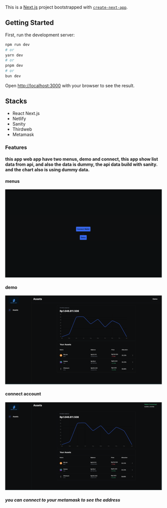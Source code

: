 This is a [Next.js](https://nextjs.org/) project bootstrapped with [`create-next-app`](https://github.com/vercel/next.js/tree/canary/packages/create-next-app).

## Getting Started

First, run the development server:

```bash
npm run dev
# or
yarn dev
# or
pnpm dev
# or
bun dev
```

Open [http://localhost:3000](http://localhost:3000) with your browser to see the result.

## Stacks

* React Next.js
* Netlify
* Sanity
* Thirdweb
* Metamask


### Features
#### this app web app have two menus, demo and connect, this app show list data from api, and also the data is dummy, the api data build with sanity. and the chart also is using dummy data.

#### menus
![menus](images/menus.png)
#### demo
![demo](images/demo.png)
#### connect account
![connect](images/connect.png)
##### you can connect to your metamask to see the address

